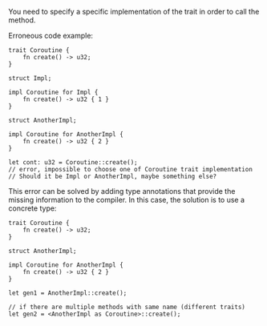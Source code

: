 You need to specify a specific implementation of the trait in order to call the
method.

Erroneous code example:

```compile_fail,E0790
trait Coroutine {
    fn create() -> u32;
}

struct Impl;

impl Coroutine for Impl {
    fn create() -> u32 { 1 }
}

struct AnotherImpl;

impl Coroutine for AnotherImpl {
    fn create() -> u32 { 2 }
}

let cont: u32 = Coroutine::create();
// error, impossible to choose one of Coroutine trait implementation
// Should it be Impl or AnotherImpl, maybe something else?
```

This error can be solved by adding type annotations that provide the missing
information to the compiler. In this case, the solution is to use a concrete
type:

```
trait Coroutine {
    fn create() -> u32;
}

struct AnotherImpl;

impl Coroutine for AnotherImpl {
    fn create() -> u32 { 2 }
}

let gen1 = AnotherImpl::create();

// if there are multiple methods with same name (different traits)
let gen2 = <AnotherImpl as Coroutine>::create();
```
